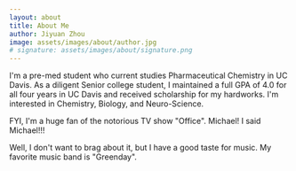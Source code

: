 ```yaml
---
layout: about
title: About Me
author: Jiyuan Zhou
image: assets/images/about/author.jpg
# signature: assets/images/about/signature.png
---
```


I'm a pre-med student who current studies Pharmaceutical Chemistry in UC Davis. 
As a diligent Senior college student, I maintained a full GPA of 4.0 for all four years in UC Davis and received scholarship for my hardworks.
I'm interested in Chemistry, Biology, and Neuro-Science.

FYI, I'm a huge fan of the notorious TV show "Office". Michael! I said Michael!!!

Well, I don't want to brag about it, but I have a good taste for music. My favorite music band is "Greenday".